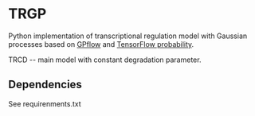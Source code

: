# TRGP

Python implementation of transcriptional regulation model with Gaussian processes based on [GPflow](https://www.gpflow.org/) and [TensorFlow probability](https://www.tensorflow.org/probability).

TRCD -- main model with constant degradation parameter. 

## Dependencies

See requirenments.txt


